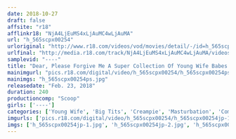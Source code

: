 ```yaml
---
date: 2018-10-27
draft: false
affsite: "r18"
afflinkr18: "NjA4LjEuMS4xLjAuMC4wLjAuMA"
url: "h_565scpx00254"
urloriginal: "http://www.r18.com/videos/vod/movies/detail/-/id=h_565scpx00254"
urlfinal: "http://media.r18.com/track/NjA4LjEuMS4xLjAuMC4wLjAuMA/videos/vod/movies/detail/-/id=h_565scpx00254"
samplevid: "----"
title: "Dear, Please Forgive Me A Super Collection Of Young Wife Babes Who Aren't Satisfied With Their Husbands' Cocks So They Volunteered For Creampie Sex 4 Hour ULTRA BEST COLLECTION!!"
mainimgurl: "pics.r18.com/digital/video/h_565scpx00254/h_565scpx00254ps.jpg"
mainimgs: "h_565scpx00254ps.jpg"
releasedate: "Feb. 23, 2018"
duration: 240
productioncomp: "Scoop"
girls: ['----']
categories: ['Young Wife', 'Big Tits', 'Creampie', 'Masturbation', 'Compilation', 'Over 4 Hours', 'Hi-Def']
imgurls: ['pics.r18.com/digital/video/h_565scpx00254/h_565scpx00254jp-1.jpg', 'pics.r18.com/digital/video/h_565scpx00254/h_565scpx00254jp-2.jpg', 'pics.r18.com/digital/video/h_565scpx00254/h_565scpx00254jp-3.jpg', 'pics.r18.com/digital/video/h_565scpx00254/h_565scpx00254jp-4.jpg', 'pics.r18.com/digital/video/h_565scpx00254/h_565scpx00254jp-5.jpg', 'pics.r18.com/digital/video/h_565scpx00254/h_565scpx00254jp-6.jpg', 'pics.r18.com/digital/video/h_565scpx00254/h_565scpx00254jp-7.jpg', 'pics.r18.com/digital/video/h_565scpx00254/h_565scpx00254jp-8.jpg', 'pics.r18.com/digital/video/h_565scpx00254/h_565scpx00254jp-9.jpg', 'pics.r18.com/digital/video/h_565scpx00254/h_565scpx00254jp-10.jpg', 'pics.r18.com/digital/video/h_565scpx00254/h_565scpx00254jp-11.jpg', 'pics.r18.com/digital/video/h_565scpx00254/h_565scpx00254jp-12.jpg', 'pics.r18.com/digital/video/h_565scpx00254/h_565scpx00254jp-13.jpg', 'pics.r18.com/digital/video/h_565scpx00254/h_565scpx00254jp-14.jpg', 'pics.r18.com/digital/video/h_565scpx00254/h_565scpx00254jp-15.jpg', 'pics.r18.com/digital/video/h_565scpx00254/h_565scpx00254jp-16.jpg', 'pics.r18.com/digital/video/h_565scpx00254/h_565scpx00254jp-17.jpg', 'pics.r18.com/digital/video/h_565scpx00254/h_565scpx00254jp-18.jpg', 'pics.r18.com/digital/video/h_565scpx00254/h_565scpx00254jp-19.jpg', 'pics.r18.com/digital/video/h_565scpx00254/h_565scpx00254jp-20.jpg']
imgs: ['h_565scpx00254jp-1.jpg', 'h_565scpx00254jp-2.jpg', 'h_565scpx00254jp-3.jpg', 'h_565scpx00254jp-4.jpg', 'h_565scpx00254jp-5.jpg', 'h_565scpx00254jp-6.jpg', 'h_565scpx00254jp-7.jpg', 'h_565scpx00254jp-8.jpg', 'h_565scpx00254jp-9.jpg', 'h_565scpx00254jp-10.jpg', 'h_565scpx00254jp-11.jpg', 'h_565scpx00254jp-12.jpg', 'h_565scpx00254jp-13.jpg', 'h_565scpx00254jp-14.jpg', 'h_565scpx00254jp-15.jpg', 'h_565scpx00254jp-16.jpg', 'h_565scpx00254jp-17.jpg', 'h_565scpx00254jp-18.jpg', 'h_565scpx00254jp-19.jpg', 'h_565scpx00254jp-20.jpg']
---
```

